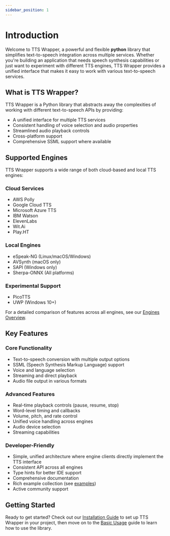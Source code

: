 ```yaml
---
sidebar_position: 1
---
```


# Introduction

Welcome to TTS Wrapper, a powerful and flexible **python** library that simplifies text-to-speech integration across multiple services. Whether you're building an application that needs speech synthesis capabilities or just want to experiment with different TTS engines, TTS Wrapper provides a unified interface that makes it easy to work with various text-to-speech services.

## What is TTS Wrapper?

TTS Wrapper is a Python library that abstracts away the complexities of working with different text-to-speech APIs by providing:

- A unified interface for multiple TTS services
- Consistent handling of voice selection and audio properties
- Streamlined audio playback controls
- Cross-platform support
- Comprehensive SSML support where available

## Supported Engines

TTS Wrapper supports a wide range of both cloud-based and local TTS engines:

### Cloud Services
- AWS Polly
- Google Cloud TTS
- Microsoft Azure TTS
- IBM Watson
- ElevenLabs
- Wit.Ai
- Play.HT

### Local Engines
- eSpeak-NG (Linux/macOS/Windows)
- AVSynth (macOS only)
- SAPI (Windows only)
- Sherpa-ONNX (All platforms)

### Experimental Support
- PicoTTS
- UWP (Windows 10+)

For a detailed comparison of features across all engines, see our [Engines Overview](engines/overview).

## Key Features

### Core Functionality
- Text-to-speech conversion with multiple output options
- SSML (Speech Synthesis Markup Language) support
- Voice and language selection
- Streaming and direct playback
- Audio file output in various formats

### Advanced Features
- Real-time playback controls (pause, resume, stop)
- Word-level timing and callbacks
- Volume, pitch, and rate control
- Unified voice handling across engines
- Audio device selection
- Streaming capabilities

### Developer-Friendly
- Simple, unified architecture where engine clients directly implement the TTS interface
- Consistent API across all engines
- Type hints for better IDE support
- Comprehensive documentation
- Rich example collection (see [examples](https://github.com/willwade/py3-tts-wrapper/tree/main/examples))
- Active community support

## Getting Started

Ready to get started? Check out our [Installation Guide](installation) to set up TTS Wrapper in your project, then move on to the [Basic Usage](guides/basic-usage) guide to learn how to use the library.